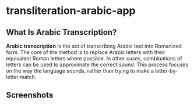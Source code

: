 # transliteration-arabic-app

## What Is Arabic Transcription?
**Arabic transcription** is the act of transcribing Arabic text into Romanized form. The core of the method is to replace Arabic letters with their equivalent Roman letters where possible. In other cases, combinations of letters can be used to approximate the correct sound. This process focuses on the way the language sounds, rather than trying to make a letter-by-letter match.

## Screenshots


